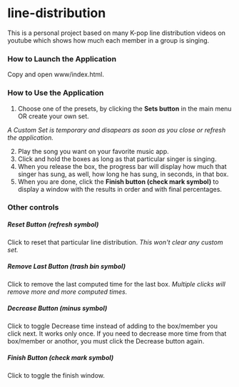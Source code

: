 # line-distribution

This is a personal project based on many K-pop line distribution videos on youtube which shows how much each member in a group is singing.

### How to Launch the Application

Copy and open www/index.html.

### How to Use the Application

1. Choose one of the presets, by clicking the **Sets button** in the main menu OR create your own set.

_A Custom Set is temporary and disapears as soon as you close or refresh the application._

2. Play the song you want on your favorite music app.
3. Click and hold the boxes as long as that particular singer is singing.
4. When you release the box, the progress bar will display how much that singer has sung, as well, how long he has sung, in seconds, in that box.
5. When you are done, click the **Finish button (check mark symbol)** to display a window with the results in order and with final percentages.

### Other controls

##### Reset Button (refresh symbol)
Click to reset that particular line distribution. _This won't clear any custom set._
##### Remove Last Button (trash bin symbol)
Click to remove the last computed time for the last box. 
_Multiple clicks will remove more and more computed times._
##### Decrease Button (minus symbol)
Click to toggle Decrease time instead of adding to the box/member you click next. It works only once. If you need to decrease more time from that box/member or anothor, you must click the Decrease button again.
##### Finish Button (check mark symbol)
Click to toggle the finish window.
